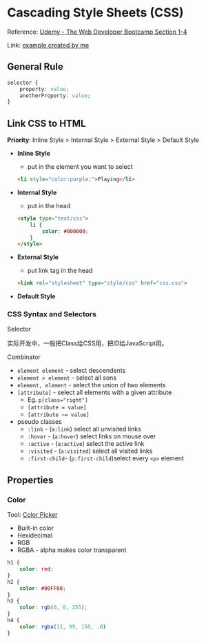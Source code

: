 <extoc></extoc>

# Cascading Style Sheets (CSS)

Reference: [Udemy - The Web Developer Bootcamp Section 1-4](https://www.udemy.com/the-web-developer-bootcamp/learn/v4/content)

Link: [example created by me](example.html)

## General Rule

```css
selector {
    property: value;
    anotherProperty: value;
}
```

## Link CSS to HTML

**Priority**: Inline Style > Internal Style > External Style > Default Style

- **Inline Style**
    - put in the element you want to select
    
    ```html
    <li style="color:purple;">Playing</li>
    ```
    
- **Internal Style**
    - put in the head
    
    ```html
    <style type="text/css">
        li {
            color: #000000;
        }
    </style>
    ```

- **External Style**
    - put link tag in the head
    
    ```html
    <link rel="stylesheet" type="style/css" href="css.css">
    ```
    
- **Default Style**


### CSS Syntax and Selectors

Selector

实际开发中，一般把Class给CSS用，把ID给JavaScript用。

Combinator

- `element element` - select descendents
- `element > element` - select all sons
- `element, element` - select the union of two elements
- `[attribute]` - select all elements with a given attribute 
    - Eg. `p[class="right"]`
    - `[attribute = value]` 
    - `[attribute ~= value]`
- pseudo classes
    - `:link` - (`a:link`) select all unvisited links
    - `:hover` - (`a:hover`) select links on mouse over
    - `:active` - (`a:active`) select the active link
    - `:visited` - (`a:visited`) select all visited links
    - `:first-child`- (`p:first-child`)select every `<p>` element

## Properties

### Color

Tool: 
[Color Picker](https://www.google.com/search?q=color+picker&rlz=1C5CHFA_enUS760US761&oq=color+picker&aqs=chrome..69i57j0l5.4985j0j7&sourceid=chrome&ie=UTF-8)

- Built-in color
- Hexidecimal
- RGB
- RGBA - alpha makes color transparent

```css
h1 {
    color: red;
}
h2 {
    color: #00FF00;
}
h3 {
    color: rgb(0, 0, 255);
}
h4 {
    color: rgba(11, 99, 150, .0)
}
```